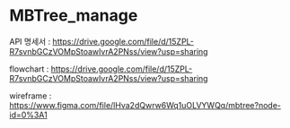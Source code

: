 # MBTree_manage
API 명세서 : https://drive.google.com/file/d/15ZPL-R7svnbGCzVOMpStoawIvrA2PNss/view?usp=sharing

flowchart : https://drive.google.com/file/d/15ZPL-R7svnbGCzVOMpStoawIvrA2PNss/view?usp=sharing

wireframe : https://www.figma.com/file/lHva2dQwrw6Wq1uOLVYWQq/mbtree?node-id=0%3A1
